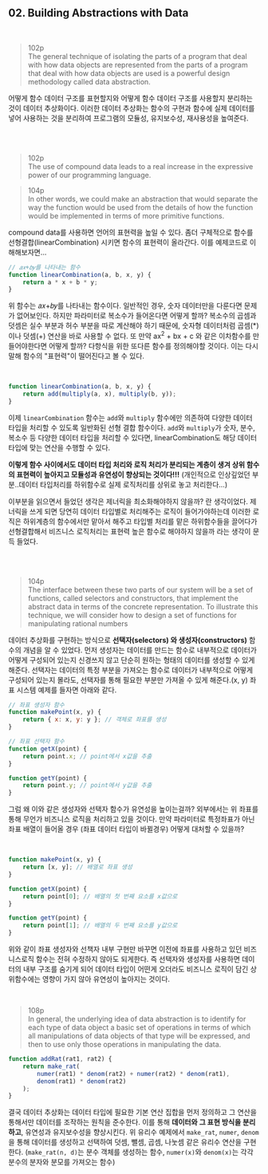 ## 02. Building Abstractions with Data

<br/>

> 102p <br/>
> The general technique of isolating the parts of a program that deal with how data objects are represented from the parts of a program that deal with how data objects are used is a powerful design methodology called data abstraction.

어떻게 함수 데이터 구조를 표현할지와 어떻게 함수 데이터 구조를 사용할지 분리하는 것이 데이터 추상화이다. 이러한 데이터 추상화는 함수의 구현과 함수에 실제 데이터를 넣어 사용하는 것을 분리하여 프로그램의 모듈성, 유지보수성, 재사용성을 높여준다.

<br/>
<br/>

>102p <br/>
>The use of compound data leads to a real increase in the expressive power of our
programming language.

>104p<br/>
In other words, we could make an abstraction that would separate the way the function would be used from the details of how the function would be implemented in terms of more primitive
functions. 

compound data를 사용하면 언어의 표현력을 높일 수 있다. 좀더 구체적으로 함수를 선형결합(linearCombination) 시키면 함수의 표현력이 올라간다. 이를 예제코드로 이해해보자면...

```javascript
// 𝑎𝑥+𝑏𝑦를 나타내는 함수
function linearCombination(a, b, x, y) {
    return a * x + b * y;
}
```
위 함수는 𝑎𝑥+𝑏𝑦를 나타내는 함수이다. 일반적인 경우, 숫자 데이터만을 다룬다면 문제가 없어보인다. 하지만 파라미터로 복소수가 들어온다면 어떻게 할까? 복소수의 곱셈과 덧셈은 실수 부분과 허수 부분을 따로 계산해야 하기 때문에, 숫자형 데이터처럼 곱셈(*)이나 덧셈(+) 연산을 바로 사용할 수 없다. 또 만약 ax<sup>2</sup> + bx + c
 와 같은 이차함수를 만들어야한다면 어떻게 할까? 다항식을 위한 또다른 함수를 정의해야할 것이다. 이는 다시말해 함수의 "표현력"이 떨어진다고 볼 수 있다.

<br/>

```javascript
function linearCombination(a, b, x, y) {
    return add(multiply(a, x), multiply(b, y));
}
```
이제 `linearCombination` 함수는 `add`와 `multiply` 함수에만 의존하여 다양한 데이터 타입을 처리할 수 있도록 일반화된 선형 결합 함수이다. `add`와 `multiply`가 숫자, 분수, 복소수 등 다양한 데이터 타입을 처리할 수 있다면, linearCombination도 해당 데이터 타입에 맞는 연산을 수행할 수 있다. 

**이렇게 함수 사이에서도 데이터 타입 처리와 로직 처리가 분리되는 계층이 생겨 상위 함수의 표현력이 높아지고 모듈성과 유연성이 향상되는 것이다!!!** (개인적으로 인상깊었던 부분..데이터 타입처리를 하위함수로 실제 로직처리를 상위로 놓고 처리한다...)

이부분을 읽으면서 들었던 생각은 제너릭을 최소화해야하지 않을까? 란 생각이었다. 제너릭을 쓰게 되면 당연히 데이터 타입별로 처리해주는 로직이 들어가야하는데 이러한 로직은 하위계층의 함수에서만 맡아서 해주고 타입별 처리를 맡은 하위함수들을 끌어다가 선형결합해서 비즈니스 로직처리는 표현력 높은 함수로 해야하지 않을까 라는 생각이 문득 들었다.

<br/>
<br/>

>104p <br/>
The interface between these two parts of our system will be a set of functions, called selectors and constructors, that implement the abstract data in terms of the concrete representation. To illustrate this technique, we will consider how to design a set of functions for manipulating rational numbers

데이터 추상화를 구현하는 방식으로 **선택자(selectors) 와 생성자(constructors)** 함수의 개념을 알 수 있었다. 먼저 생성자는 데이터를 만드는 함수로 내부적으로 데이터가 어떻게 구성되어 있는지 신경쓰지 않고 단순히 원하는 형태의 데이터를 생성할 수 있게 해준다. 선택자는 데이터의 특정 부분을 가져오는 함수로 데이터가 내부적으로 어떻게 구성되어 있는지 몰라도, 선택자를 통해 필요한 부분만 가져올 수 있게 해준다.(x, y) 좌표 시스템 예제를 들자면 아래와 같다.

```javascript
// 좌표 생성자 함수
function makePoint(x, y) {
    return { x: x, y: y }; // 객체로 좌표를 생성
}
```
```javascript
// 좌표 선택자 함수
function getX(point) {
    return point.x; // point에서 x값을 추출
}

function getY(point) {
    return point.y; // point에서 y값을 추출
}
```

그럼 왜 이와 같은 생성자와 선택자 함수가 유연성을 높이는걸까? 외부에서는 위 좌표를 통해 무언가 비즈니스 로직을 처리하고 있을 것이다. 만약 파라미터로 특정좌표가 아닌 좌표 배열이 들어올 경우 (좌표 데이터 타입이 바뀔경우) 어떻게 대처할 수 있을까?

<br/>

```javascript
function makePoint(x, y) {
    return [x, y]; // 배열로 좌표 생성
}

function getX(point) {
    return point[0]; // 배열의 첫 번째 요소를 x값으로
}

function getY(point) {
    return point[1]; // 배열의 두 번째 요소를 y값으로
}
```

위와 같이 좌표 생성자와 선책자 내부 구현만 바꾸면 이전에 좌표를 사용하고 있던 비즈니스로직 함수는 전혀 수정하지 않아도 되게한다. 즉 선택자와 생성자를 사용하면 데이터의 내부 구조를 숨기게 되어 데이터 타입이 어떤게 오더라도 비즈니스 로직이 담긴 상위함수에는 영향이 가지 않아 유연성이 높아지는 것이다.

<br/>

>108p<br/>
>In general, the underlying idea of data abstraction is to identify for each type of data object a basic set of operations in terms of which all manipulations of data objects of that type will be expressed, and then to use only those operations in manipulating the data.

```javascript
function addRat(rat1, rat2) {
    return make_rat(
        numer(rat1) * denom(rat2) + numer(rat2) * denom(rat1),
        denom(rat1) * denom(rat2)
    );
}
```
결국 데이터 추상화는 데이터 타입에 필요한 기본 연산 집합을 먼저 정의하고 그 연산을 통해서만 데이터를 조작하는 원칙을 준수한다. 이를 통해 **데이터와 그 표현 방식을 분리하고**, 유연성과 유지보수성을 향상시킨다. 위 유리수 예제에서 `make_rat`, `numer`, `denom`을 통해 데이터를 생성하고 선택하여 덧셈, 뺄셈, 곱셈, 나눗셈 같은 유리수 연산을 구현한다. (`make_rat(n, d)`는 분수 객체를 생성하는 함수, `numer(x)`와 `denom(x)`는 각각 분수의 분자와 분모를 가져오는 함수)

